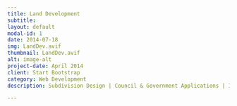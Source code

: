 ```yaml
---
title: Land Development
subtitle: 
layout: default
modal-id: 1
date: 2014-07-18
img: LandDev.avif
thumbnail: LandDev.avif
alt: image-alt
project-date: April 2014
client: Start Bootstrap
category: Web Development
description: Subdivision Design | Council & Government Applications | Infrastructure Projects

---
```

